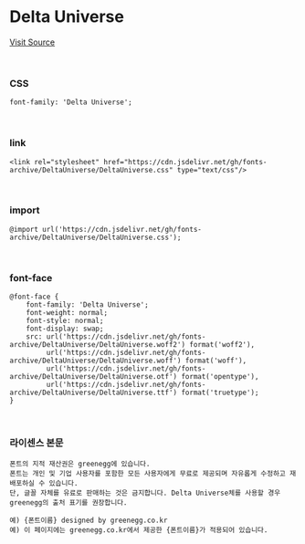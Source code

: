 # Delta Universe

[Visit Source](https://greenegg.co.kr/?portfolio=delta-universe-font)

&nbsp;

### CSS

```
font-family: 'Delta Universe';
```

&nbsp;

### link

```
<link rel="stylesheet" href="https://cdn.jsdelivr.net/gh/fonts-archive/DeltaUniverse/DeltaUniverse.css" type="text/css"/>
```

&nbsp;

### import

```
@import url('https://cdn.jsdelivr.net/gh/fonts-archive/DeltaUniverse/DeltaUniverse.css');
```

&nbsp;

### font-face

```
@font-face {
    font-family: 'Delta Universe';
    font-weight: normal;
    font-style: normal;
    font-display: swap;
    src: url('https://cdn.jsdelivr.net/gh/fonts-archive/DeltaUniverse/DeltaUniverse.woff2') format('woff2'),
         url('https://cdn.jsdelivr.net/gh/fonts-archive/DeltaUniverse/DeltaUniverse.woff') format('woff'),
         url('https://cdn.jsdelivr.net/gh/fonts-archive/DeltaUniverse/DeltaUniverse.otf') format('opentype'),
         url('https://cdn.jsdelivr.net/gh/fonts-archive/DeltaUniverse/DeltaUniverse.ttf') format('truetype');
}
```

&nbsp;

### 라이센스 본문

```
폰트의 지적 재산권은 greenegg에 있습니다. 
폰트는 개인 및 기업 사용자를 포함한 모든 사용자에게 무료로 제공되며 자유롭게 수정하고 재배포하실 수 있습니다. 
단, 글꼴 자체를 유료로 판매하는 것은 금지합니다. Delta Universe체를 사용할 경우 greenegg의 출처 표기를 권장합니다. 
 
예) {폰트이름} designed by greenegg.co.kr 
예) 이 페이지에는 greenegg.co.kr에서 제공한 {폰트이름}가 적용되어 있습니다.
```

